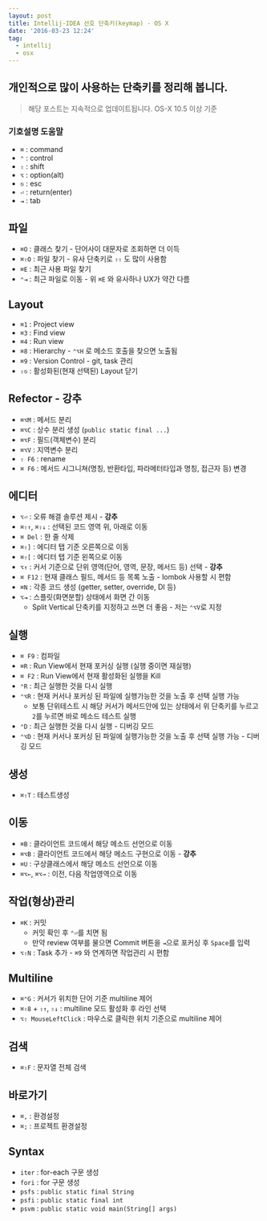 ```yaml
---
layout: post
title: Intellij-IDEA 선호 단축키(keymap) - OS X
date: '2016-03-23 12:24'
tag:
  - intellij
  - osx
---
```


## 개인적으로 많이 사용하는 단축키를 정리해 봅니다.

> 해당 포스트는 지속적으로 업데이트됩니다. OS-X 10.5 이상 기준

### 기호설명 도움말

- `⌘` : command
- `⌃` : control
- `⇧` : shift
- `⌥` : option(alt)
- `⎋` : esc
- `⏎` : return(enter)
- `⇥` : tab

## 파일

- `⌘O` : 클래스 찾기 - 단어사이 대문자로 조회하면 더 이득
- `⌘⇧O` : 파일 찾기 - 유사 단축키로 `⇧⇧` 도 많이 사용함
- `⌘E` : 최근 사용 파일 찾기
- `⌃⇥` : 최근 파일로 이동 - 위 `⌘E` 와 유사하나 UX가 약간 다름

## Layout

- `⌘1` : Project view
- `⌘3` : Find view
- `⌘4` : Run view
- `⌘8` : Hierarchy - `⌃⌥H` 로 메소드 호출을 찾으면 노출됨
- `⌘9` : Version Control - git, task 관리
- `⇧⎋` : 활성화된(현재 선택된) Layout 닫기

## Refector - 강추

- `⌘⌥M` : 메서드 분리
- `⌘⌥C` : 상수 분리 생성 (`public static final ...`)
- `⌘⌥F` : 필드(객체변수) 분리
- `⌘⌥V` : 지역변수 분리
- `⇧ F6` : rename
- `⌘ F6` : 메서드 시그니쳐(명칭, 반환타입, 파라메터타입과 명칭, 접근자 등) 변경

## 에디터

- `⌥⏎` : 오류 해결 솔루션 제시 - **강추**
- `⌘⇧↑`, `⌘⇧↓` : 선택된 코드 영역 위, 아래로 이동
- `⌘ Del` : 한 줄 삭제
- `⌘⇧]` : 에디터 탭 기준 오른쪽으로 이동
- `⌘⇧[` : 에디터 탭 기준 왼쪽으로 이동
- `⌥↑` : 커서 기준으로 단위 영역(단어, 영역, 문장, 메서드 등) 선택 - **강추**
- `⌘ F12` : 현재 클래스 필드, 메서드 등 목록 노출 - lombok 사용할 시 편함
- `⌘N` : 각종 코드 생성 (getter, setter, override, DI 등)
- `⌥⇥` : 스플릿(화면분할) 상태에서 화면 간 이동
    - Split Vertical 단축키를 지정하고 쓰면 더 좋음 - 저는 `⌃⌥V`로 지정

## 실행

- `⌘ F9` : 컴파일
- `⌘R` : Run View에서 현재 포커싱 실행 (실행 중이면 재실행)
- `⌘ F2` : Run View에서 현재 활성화된 실행을 Kill
- `⌃R` : 최근 실행한 것을 다시 실행
- `⌃⌥R` : 현재 커서나 포커싱 된 파일에 실행가능한 것을 노출 후 선택 실행 가능
    - 보통 단위테스트 시 해당 커서가 메서드안에 있는 상태에서 위 단축키를 누르고 `2`를 누르면 바로 메소드 테스트 실행
- `⌃D` : 최근 실행한 것을 다시 실행 - 디버깅 모드
- `⌃⌥D` : 현재 커서나 포커싱 된 파일에 실행가능한 것을 노출 후 선택 실행 가능 - 디버깅 모드

## 생성

- `⌘⇧T` : 테스트생성

## 이동

- `⌘B` : 클라이언트 코드에서 해당 메소드 선언으로 이동
- `⌘⌥B` : 클라이언트 코드에서 해당 메소드 구현으로 이동 - **강추**
- `⌘U` : 구상클래스에서 해당 메소드 선언으로 이동
- `⌘⌥←`, `⌘⌥→` : 이전, 다음 작업영역으로 이동

## 작업(형상)관리

- `⌘K` : 커밋
    - 커밋 확인 후 `⌃⏎`를 치면 됨
    - 만약 review 여부를 물으면 Commit 버튼을 `⇥`으로 포커싱 후 `Space`를 입력
- `⌥⇧N` : Task 추가 - `⌘9` 와 연계하면 작업관리 시 편함

## Multiline

- `⌘⌃G` : 커서가 위치한 단어 기준 multiline 제어
- `⌘⇧8` + `⇧↑`, `⇧↓` : multiline 모드 활성화 후 라인 선택
- `⌥⇧ MouseLeftClick` : 마우스로 클릭한 위치 기준으로 multiline 제어

## 검색

- `⌘⇧F` : 문자열 전체 검색

## 바로가기

- `⌘,` : 환경설정
- `⌘;` : 프로젝트 환경설정

## Syntax

- `iter` : for-each 구문 생성
- `fori` : for 구문 생성
- `psfs` : `public static final String`
- `psfi` : `public static final int`
- `psvm` : `public static void main(String[] args)`
